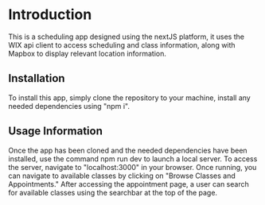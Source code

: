 # Introduction

This is a scheduling app designed using the nextJS platform, it uses the WIX api client to access scheduling and class information, along with Mapbox to display relevant location information.

## Installation

To install this app, simply clone the repository to your machine, install any needed dependencies using "npm i".

## Usage Information

Once the app has been cloned and the needed dependencies have been installed, use the command npm run dev to launch a local server. To access the server, navigate to "localhost:3000" in your browser. Once running, you can navigate to available classes by clicking on "Browse Classes and Appointments." 
After accessing the appointment page, a user can search for available classes using the searchbar at the top of the page. 

